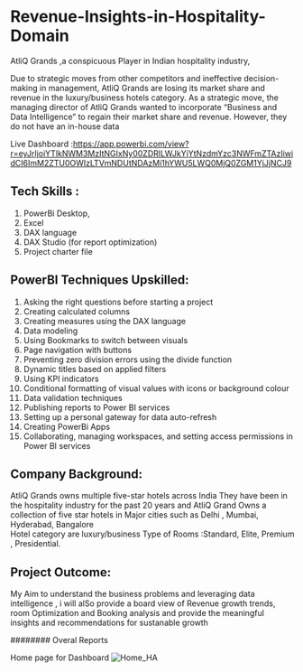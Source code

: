 # Revenue-Insights-in-Hospitality-Domain

AtliQ Grands ,a conspicuous Player in Indian hospitality industry,

Due to strategic moves from other competitors and ineffective decision-making in management, AtliQ Grands are losing its market share and revenue in the luxury/business hotels category.
 As a strategic move, the managing director of AtliQ Grands wanted to incorporate “Business and Data Intelligence” to regain their market share and revenue. However, they do not have an in-house data
 

Live Dashboard :https://app.powerbi.com/view?r=eyJrIjoiYTlkNWM3MzItNGIxNy00ZDRlLWJkYjYtNzdmYzc3NWFmZTAzIiwidCI6ImM2ZTU0OWIzLTVmNDUtNDAzMi1hYWU5LWQ0MjQ0ZGM1YjJjNCJ9

## Tech Skills :

1. PowerBi Desktop,
2. Excel
3. DAX language
4. DAX Studio (for report optimization)
5. Project charter file

## PowerBI Techniques Upskilled:

1. Asking the right questions before starting a project
2. Creating calculated columns
3. Creating measures using the DAX language
4. Data modeling
5. Using Bookmarks to switch between visuals
6. Page navigation with buttons
7. Preventing zero division errors using the divide function
8. Dynamic titles based on applied filters
9. Using KPI indicators
10. Conditional formatting of visual values with icons or background colour
11. Data validation techniques
12. Publishing reports to Power BI services
13. Setting up a personal gateway for data auto-refresh
14. Creating PowerBi Apps
15. Collaborating, managing workspaces, and setting access permissions in Power BI services

## Company Background:

AtliQ Grands owns multiple five-star hotels across India
They have been in the hospitality industry for the past 20 years and 
AtliQ Grand Owns a collection of five star hotels in Major cities such as Delhi , Mumbai, Hyderabad, Bangalore  
Hotel category are luxury/business
Type of Rooms :Standard, Elite, Premium , Presidential.

## Project Outcome:

My Aim to understand the  business problems and leveraging data intelligence , i will  alSo provide a board view of Revenue growth trends, room  Optimization and Booking analysis and provide the meaningful insights and recommendations for sustanable growth 

######## Overal Reports 

 Home page for Dashboard
 ![Home_HA](https://github.com/Rajeswari-kotha/Revenue-Insights-in-Hospitality-Domain/assets/162559903/810cabb1-8196-40df-8fc8-bcaab862e02f)
 

